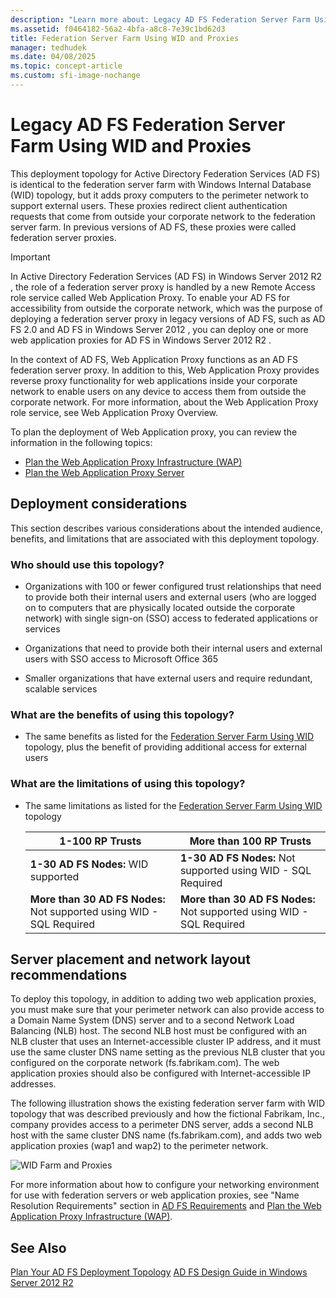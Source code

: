 ```yaml
---
description: "Learn more about: Legacy AD FS Federation Server Farm Using WID and Proxies"
ms.assetid: f0464182-56a2-4bfa-a8c8-7e39c1bd62d3
title: Federation Server Farm Using WID and Proxies
manager: tedhudek
ms.date: 04/08/2025
ms.topic: concept-article
ms.custom: sfi-image-nochange
---
```


# Legacy AD FS Federation Server Farm Using WID and Proxies

This deployment topology for Active Directory Federation Services (AD FS) is identical to the federation server farm with Windows Internal Database (WID) topology, but it adds proxy computers to the perimeter network to support external users. These proxies redirect client authentication requests that come from outside your corporate network to the federation server farm. In previous versions of AD FS, these proxies were called federation server proxies.

> [!IMPORTANT]
> In Active Directory Federation Services (AD FS) in  Windows Server 2012 R2 , the role of a federation server proxy is handled by a new Remote Access role service called Web Application Proxy. To enable your AD FS for accessibility from outside the corporate network, which was the purpose of deploying a federation server proxy in legacy versions of AD FS, such as AD FS 2.0 and AD FS in  Windows Server 2012 , you can deploy one or more web application proxies for AD FS in  Windows Server 2012 R2 .
>
> In the context of AD FS, Web Application Proxy functions as an AD FS federation server proxy. In addition to this, Web Application Proxy provides reverse proxy functionality for web applications inside your corporate network to enable users on any device to access them from outside the corporate network. For more information, about the Web Application Proxy role service, see Web Application Proxy Overview.
>
> To plan the deployment of Web Application proxy, you can review the information in the following topics:
>
> - [Plan the Web Application Proxy Infrastructure (WAP)](/previous-versions/orphan-topics/ws.11/dn383648(v=ws.11))
> - [Plan the Web Application Proxy Server](/previous-versions/orphan-topics/ws.11/dn383647(v=ws.11))

## Deployment considerations
This section describes various considerations about the intended audience, benefits, and limitations that are associated with this deployment topology.

### Who should use this topology?

- Organizations with 100 or fewer configured trust relationships that need to provide both their internal users and external users (who are logged on to computers that are physically located outside the corporate network) with single sign-on (SSO) access to federated applications or services

- Organizations that need to provide both their internal users and external users with SSO access to Microsoft Office 365

- Smaller organizations that have external users and require redundant, scalable services

### What are the benefits of using this topology?

- The same benefits as listed for the [Federation Server Farm Using WID](Federation-Server-Farm-Using-WID.md) topology, plus the benefit of providing additional access for external users

### What are the limitations of using this topology?

- The same limitations as listed for the [Federation Server Farm Using WID](Federation-Server-Farm-Using-WID.md) topology

    | 1-100 RP Trusts | More than 100 RP Trusts |
    |--|--|
    | **1-30 AD FS Nodes:** WID supported | **1-30 AD FS Nodes:** Not supported using WID - SQL Required |
    | **More than 30 AD FS Nodes:** Not supported using WID - SQL Required | **More than 30 AD FS Nodes:** Not supported using WID - SQL Required |

## Server placement and network layout recommendations
To deploy this topology, in addition to adding two web application proxies, you must make sure that your perimeter network can also provide access to a Domain Name System (DNS) server and to a second Network Load Balancing (NLB) host. The second NLB host must be configured with an NLB cluster that uses an Internet-accessible cluster IP address, and it must use the same cluster DNS name setting as the previous NLB cluster that you configured on the corporate network (fs.fabrikam.com). The web application proxies should also be configured with Internet-accessible IP addresses.

The following illustration shows the existing federation server farm with WID topology that was described previously and how the fictional Fabrikam, Inc., company provides access to a perimeter DNS server, adds a second NLB host with the same cluster DNS name (fs.fabrikam.com), and adds two web application proxies (wap1 and wap2) to the perimeter network.

![WID Farm and Proxies](media/WIDFarmADFSBlue.gif)

For more information about how to configure your networking environment for use with federation servers or web application proxies, see "Name Resolution Requirements" section in [AD FS Requirements](AD-FS-Requirements.md) and [Plan the Web Application Proxy Infrastructure (WAP)](/previous-versions/orphan-topics/ws.11/dn383648(v=ws.11)).

## See Also
[Plan Your AD FS Deployment Topology](Plan-Your-AD-FS-Deployment-Topology.md)
[AD FS Design Guide in Windows Server 2012 R2](AD-FS-Design-Guide-in-Windows-Server-2012-R2.md)

